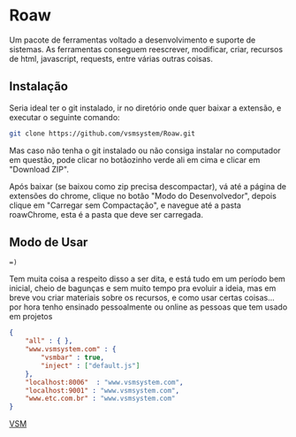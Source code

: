 # Roaw
Um pacote de ferramentas voltado a desenvolvimento e suporte de sistemas. As ferramentas conseguem reescrever, modificar, criar, recursos de html, javascript, requests, entre várias outras coisas.

## Instalação
Seria ideal ter o git instalado, ir no diretório onde quer baixar a extensão, e executar o seguinte comando:

```bash
git clone https://github.com/vsmsystem/Roaw.git
```
Mas caso não tenha o git instalado ou não consiga instalar no computador em questão, pode clicar no botãozinho verde ali em cima e clicar em "Download ZIP".

Após baixar (se baixou como zip precisa descompactar), vá até a página de extensões do chrome, clique no botão "Modo do Desenvolvedor", depois clique em "Carregar sem Compactação", e navegue até a pasta roawChrome, esta é a pasta que deve ser carregada.

## Modo de Usar

```
=)
```

Tem muita coisa a respeito disso a ser dita, e está tudo em um período bem inicial, cheio de bagunças e sem muito tempo pra evoluir a ideia, mas em breve vou criar materiais sobre os recursos, e como usar certas coisas... por hora tenho ensinado pessoalmente ou online as pessoas que tem usado em projetos

```json
{
    "all" : { },
    "www.vsmsystem.com" : {
        "vsmbar" : true,
        "inject" : ["default.js"]
    },
    "localhost:8006"  : "www.vsmsystem.com",
    "localhost:9001" : "www.vsmsystem.com",
    "www.etc.com.br" : "www.vsmsystem.com"
}
```


[VSM](https://www.vsmsystem.com/)